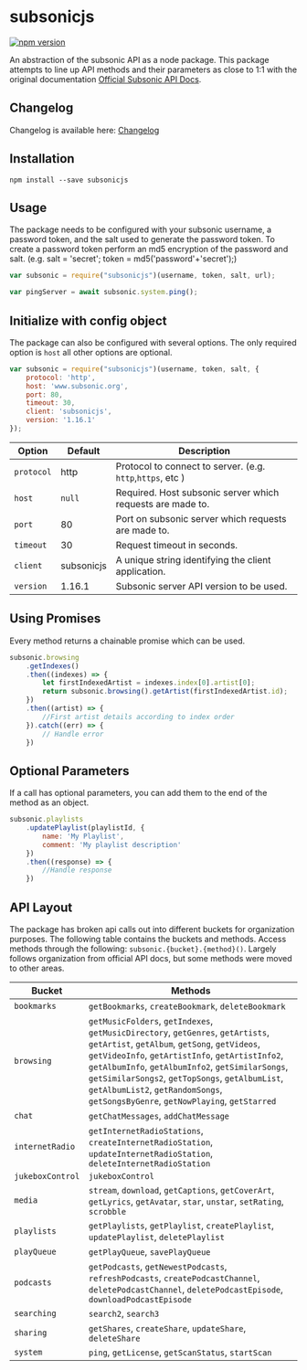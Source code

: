 # subsonicjs

[![npm version](https://badge.fury.io/js/subsonicjs.svg)](https://badge.fury.io/js/subsonicjs)

An abstraction of the subsonic API as a node package. This package attempts to line up API methods and their parameters as close to 1:1 with the original documentation [Official Subsonic API Docs](http://www.subsonic.org/pages/api.jsp).

## Changelog

Changelog is available here: [Changelog](https://github.com/kin3tics/subsonicjs/blob/master/CHANGELOG.md)

## Installation

`npm install --save subsonicjs`

## Usage

The package needs to be configured with your subsonic username, a password token, and the salt used to generate the password token. To create a password token perform an md5 encryption of the password and salt. (e.g. salt = 'secret'; token = md5('password'+'secret');)

```javascript
var subsonic = require("subsonicjs")(username, token, salt, url);

var pingServer = await subsonic.system.ping();
```

## Initialize with config object

The package can also be configured with several options. The only required option is `host` all other options are optional.

```javascript
var subsonic = require("subsonicjs")(username, token, salt, {
    protocol: 'http',
    host: 'www.subsonic.org',
    port: 80,
    timeout: 30,
    client: 'subsonicjs',
    version: '1.16.1'
});
```

| Option| Default | Description |
| --- | --- | --- |
| `protocol` | http | Protocol to connect to server. (e.g. `http`,`https`, etc ) |
| `host` | `null` | Required. Host subsonic server which requests are made to. |
| `port` | 80 | Port on subsonic server which requests are made to. |
| `timeout` | 30 | Request timeout in seconds. |
| `client` | subsonicjs | A unique string identifying the client application. |
| `version` | 1.16.1 | Subsonic server API version to be used. |

## Using Promises

Every method returns a chainable promise which can be used.

```javascript
subsonic.browsing
    .getIndexes()
    .then((indexes) => {
        let firstIndexedArtist = indexes.index[0].artist[0];
        return subsonic.browsing().getArtist(firstIndexedArtist.id);
    })
    .then((artist) => {
        //First artist details according to index order
    }).catch((err) => {
        // Handle error
    })
```

## Optional Parameters

If a call has optional parameters, you can add them to the end of the method as an object.

```javascript
subsonic.playlists
    .updatePlaylist(playlistId, {
        name: 'My Playlist',
        comment: 'My playlist description'
    })
    .then((response) => {
        //Handle response
    })
```

## API Layout

The package has broken api calls out into different buckets for organization purposes. The following table contains the buckets and methods. Access methods through the following: `subsonic.{bucket}.{method}()`. Largely follows organization from official API docs, but some methods were moved to other areas. 

| Bucket | Methods |
| --- | --- |
| `bookmarks` | `getBookmarks`, `createBookmark`, `deleteBookmark` |
| `browsing` | `getMusicFolders`, `getIndexes`, `getMusicDirectory`, `getGenres`, `getArtists`, `getArtist`, `getAlbum`, `getSong`, `getVideos`, `getVideoInfo`, `getArtistInfo`, `getArtistInfo2`, `getAlbumInfo`, `getAlbumInfo2`, `getSimilarSongs`, `getSimilarSongs2`, `getTopSongs`, `getAlbumList`, `getAlbumList2`, `getRandomSongs`, `getSongsByGenre`, `getNowPlaying`, `getStarred` |
| `chat` | `getChatMessages`, `addChatMessage` |
| `internetRadio` | `getInternetRadioStations`, `createInternetRadioStation`, `updateInternetRadioStation`, `deleteInternetRadioStation` |
| `jukeboxControl` | `jukeboxControl` |
| `media` | `stream`, `download`, `getCaptions`, `getCoverArt`, `getLyrics`, `getAvatar`, `star`, `unstar`, `setRating`, `scrobble` |
| `playlists` | `getPlaylists`, `getPlaylist`, `createPlaylist`, `updatePlaylist`, `deletePlaylist` |
| `playQueue` | `getPlayQueue`, `savePlayQueue` |
| `podcasts` | `getPodcasts`, `getNewestPodcasts`, `refreshPodcasts`, `createPodcastChannel`, `deletePodcastChannel`, `deletePodcastEpisode`, `downloadPodcastEpisode` |
| `searching` | `search2`, `search3` |
| `sharing` | `getShares`, `createShare`, `updateShare`, `deleteShare` |
| `system` | `ping`, `getLicense`, `getScanStatus`, `startScan` |
